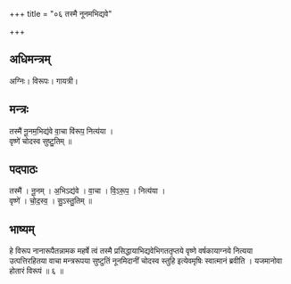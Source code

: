 +++
title = "०६ तस्मै नूनमभिद्यवे"

+++
## अधिमन्त्रम्
अग्निः। विरूपः। गायत्री।

## मन्त्रः
तस्मै॑ नू॒नम॒भिद्य॑वे वा॒चा वि॑रूप॒ नित्य॑या ।  
वृष्णे॑ चोदस्व सुष्टु॒तिम् ॥

## पदपाठः
तस्मै॑ । नू॒नम् । अ॒भिऽद्य॑वे । वा॒चा । वि॒ऽरू॒प॒ । नित्य॑या ।  
वृष्णे॑ । चो॒द॒स्व॒ । सु॒ऽस्तु॒तिम् ॥

## भाष्यम्
हे विरूप नानारूपैतन्नामक महर्षे त्वं तस्मै प्रसिद्धायाभिद्यवेभिगततृप्तये वृष्णे वर्षकायाग्नये नित्यया उत्पत्तिरहितया वाचा मन्त्ररूपया सुष्टुतिं नूनमिदानीं चोदस्व स्तुहि इत्येवमृषिः स्वात्मानं ब्रवीति । यजमानोवा होतारं विरूपं ॥ ६ ॥